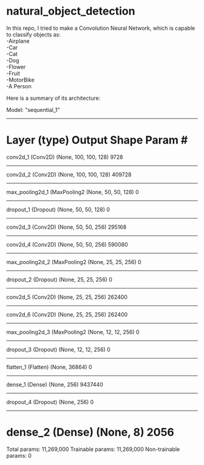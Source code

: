 # natural_object_detection

In this repo, I tried to make a Convolution Neural Network, which is capable to classify objects as: <br />
-Airplane <br />
-Car <br />
-Cat <br />
-Dog <br />
-Flower <br />
-Fruit <br />
-MotorBike <br />
-A Person <br />

Here is a summary of its architecture:

Model: "sequential_1"
_________________________________________________________________
Layer (type)                 Output Shape              Param #   
=================================================================
conv2d_1 (Conv2D)            (None, 100, 100, 128)     9728      
_________________________________________________________________
conv2d_2 (Conv2D)            (None, 100, 100, 128)     409728    
_________________________________________________________________
max_pooling2d_1 (MaxPooling2 (None, 50, 50, 128)       0         
_________________________________________________________________
dropout_1 (Dropout)          (None, 50, 50, 128)       0         
_________________________________________________________________
conv2d_3 (Conv2D)            (None, 50, 50, 256)       295168    
_________________________________________________________________
conv2d_4 (Conv2D)            (None, 50, 50, 256)       590080    
_________________________________________________________________
max_pooling2d_2 (MaxPooling2 (None, 25, 25, 256)       0         
_________________________________________________________________
dropout_2 (Dropout)          (None, 25, 25, 256)       0         
_________________________________________________________________
conv2d_5 (Conv2D)            (None, 25, 25, 256)       262400    
_________________________________________________________________
conv2d_6 (Conv2D)            (None, 25, 25, 256)       262400    
_________________________________________________________________
max_pooling2d_3 (MaxPooling2 (None, 12, 12, 256)       0         
_________________________________________________________________
dropout_3 (Dropout)          (None, 12, 12, 256)       0         
_________________________________________________________________
flatten_1 (Flatten)          (None, 36864)             0         
_________________________________________________________________
dense_1 (Dense)              (None, 256)               9437440   
_________________________________________________________________
dropout_4 (Dropout)          (None, 256)               0         
_________________________________________________________________
dense_2 (Dense)              (None, 8)                 2056      
=================================================================
Total params: 11,269,000
Trainable params: 11,269,000
Non-trainable params: 0
